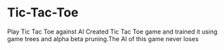 # Tic-Tac-Toe
Play Tic Tac Toe against AI 
Created Tic Tac Toe game and trained it using game trees and alpha beta pruning.The AI of this game never loses
